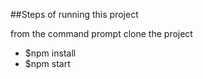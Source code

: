 ##Steps of running this project

from the command prompt clone the project



* $npm install
* $npm start

